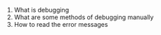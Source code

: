1. What is debugging
2. What are some methods of debugging manually
3. How to read the error messages

